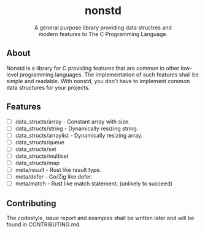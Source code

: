 <div align="center">
    <h1>nonstd</h1>
    <p>
        A general purpose library providing data structres and<br>modern features to The C
        Programming Language.
    </p>
</div>

## About
Nonstd is a library for C providing features that are common in other low-level
programming languages. The implementation of such features shall be simple and readable.
With nonstd, you don't have to implement common data structures for your projects.

## Features
- [ ] data_structs/array - Constant array with size.
- [ ] data_structs/string - Dynamically resizing string.
- [ ] data_structs/arraylist - Dynamically resizing array.
- [ ] data_structs/queue
- [ ] data_structs/set
- [ ] data_structs/multiset
- [ ] data_structs/map
- [ ] meta/result - Rust like result type.
- [ ] meta/defer - Go/Zig like defer.
- [ ] meta/match - Rust like match statement. (unlikely to succeed)

## Contributing
The codestyle, issue report and examples shall be written later and will be found in
CONTRIBUTING.md.
